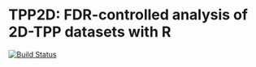 # TPP2D: FDR-controlled analysis of 2D-TPP datasets with R
[![Build Status](https://travis-ci.org/nkurzaw/TPP2D.svg?branch=master)](https://travis-ci.org/nkurzaw/TPP2D)
